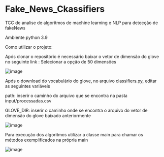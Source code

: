# Fake_News_Ckassifiers
TCC de analise de algoritmos de machine learning e NLP para detecção de fakeNews

Ambiente python 3.9


Como utilizar o projeto:

Após clonar o repositório é necessário baixar o vetor de dimensão do glove no seguinte link :
Selecionar a opção de 50 dimensões

![image](https://user-images.githubusercontent.com/44040667/121758121-7e9e4800-caf6-11eb-9517-b115fd70c473.png)

Após o download do vocabulário do glove, no arquivo classifiers.py, editar as seguintes variáveis

path: inserir o caminho do arquivo que se encontra na pasta input/processadas.csv 

GLOVE_DIR: inserir o caminho onde se encontra o arquivo do vetor de dimensão do glove baixado anteriormente

![image](https://user-images.githubusercontent.com/44040667/121758114-71815900-caf6-11eb-9054-effbfbe829e1.png)

Para execução dos algoritmos utilizar a classe main para chamar os métodos exemplificados na própria main

![image](https://user-images.githubusercontent.com/44040667/121757779-100cba80-caf5-11eb-91c0-2bd4cea0e47b.png)
